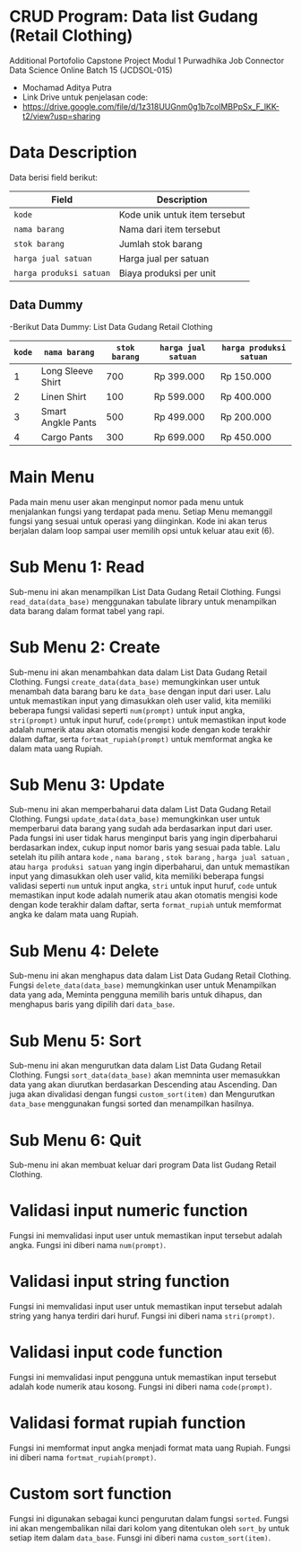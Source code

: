 # CRUD Program: Data list Gudang (Retail Clothing) 
Additional Portofolio Capstone Project Modul 1 Purwadhika Job Connector Data Science Online Batch 15 (JCDSOL-015)
- Mochamad Aditya Putra
- Link Drive untuk penjelasan code:
- https://drive.google.com/file/d/1z318UUGnm0g1b7colMBPpSx_F_lKK-t2/view?usp=sharing

# Data Description

Data berisi field berikut:

| Field                   | Description                      |
|-------------------------|----------------------------------|
| `kode`                  | Kode unik untuk item tersebut    |
| `nama barang`           | Nama dari item tersebut          |
| `stok barang`           | Jumlah stok barang               |
| `harga jual satuan`     | Harga jual per satuan            |
| `harga produksi satuan` | Biaya produksi per unit          |

## Data Dummy
-Berikut Data Dummy:
                                                           List Data Gudang Retail Clothing

| `kode`                 | `nama barang`                    | `stok barang`           | `harga jual satuan`              | `harga produksi satuan`                 |
|------------------------|----------------------------------|-------------------------|----------------------------------|-----------------------------------------|
| 1                      | Long Sleeve Shirt                |    700                  |     Rp 399.000                   |   Rp 150.000                            |
| 2                      | Linen Shirt                      |    100                  |     Rp 599.000                   |   Rp 400.000                            |
| 3                      | Smart Angkle Pants               |    500                  |     Rp 499.000                   |   Rp 200.000                            |
| 4                      | Cargo Pants                      |    300                  |     Rp 699.000                   |   Rp 450.000                            |



# Main Menu
Pada main menu user akan menginput nomor pada menu untuk menjalankan fungsi yang terdapat pada menu. Setiap Menu memanggil fungsi yang sesuai untuk operasi yang diinginkan. Kode ini akan terus berjalan dalam loop sampai user memilih opsi untuk keluar atau exit (6). 
# Sub Menu 1: Read
Sub-menu ini akan menampilkan List Data Gudang Retail Clothing. Fungsi `read_data(data_base)` menggunakan tabulate library untuk menampilkan data barang dalam format tabel yang rapi.
# Sub Menu 2: Create
Sub-menu ini akan menambahkan data dalam List Data Gudang Retail Clothing. Fungsi `create_data(data_base)` memungkinkan user untuk menambah data barang baru ke `data_base` dengan input dari user. Lalu untuk memastikan input yang dimasukkan oleh user valid, kita memiliki beberapa fungsi validasi seperti `num(prompt)` untuk input angka, `stri(prompt)` untuk input huruf, `code(prompt)` untuk memastikan input kode adalah numerik atau akan otomatis mengisi kode dengan kode terakhir dalam daftar, serta `fortmat_rupiah(prompt)` untuk memformat angka ke dalam mata uang Rupiah.
# Sub Menu 3: Update
Sub-menu ini akan memperbaharui data dalam List Data Gudang Retail Clothing. Fungsi `update_data(data_base)` memungkinkan user untuk memperbarui data barang yang sudah ada berdasarkan input dari user. Pada fungsi ini user tidak harus menginput baris yang ingin diperbaharui berdasarkan index, cukup input nomor baris yang sesuai pada table. Lalu setelah itu pilih antara `kode` , `nama barang` , `stok barang` , `harga jual satuan` , atau `harga produksi satuan` yang ingin diperbaharui, dan untuk memastikan input yang dimasukkan oleh user valid, kita memiliki beberapa fungsi validasi seperti `num` untuk input angka, `stri` untuk input huruf, `code` untuk memastikan input kode adalah numerik atau akan otomatis mengisi kode dengan kode terakhir dalam daftar, serta `format_rupiah` untuk memformat angka ke dalam mata uang Rupiah.
# Sub Menu 4: Delete
Sub-menu ini akan menghapus data dalam List Data Gudang Retail Clothing. Fungsi `delete_data(data_base)` memungkinkan user untuk Menampilkan data yang ada, Meminta pengguna memilih baris untuk dihapus, dan menghapus baris yang dipilih dari `data_base`.
# Sub Menu 5: Sort
Sub-menu ini akan mengurutkan data dalam List Data Gudang Retail Clothing. Fungsi `sort_data(data_base)` akan memninta user memasukkan data yang akan diurutkan berdasarkan Descending atau Ascending. Dan juga akan divalidasi dengan fungsi `custom_sort(item)` dan Mengurutkan `data_base` menggunakan fungsi sorted dan menampilkan hasilnya.
# Sub Menu 6: Quit
Sub-menu ini akan membuat keluar dari program Data list Gudang Retail Clothing.
# Validasi input numeric function
Fungsi ini memvalidasi input user untuk memastikan input tersebut adalah angka. Fungsi ini diberi nama `num(prompt)`.
# Validasi input string function
Fungsi ini memvalidasi input user untuk memastikan input tersebut adalah string yang hanya terdiri dari huruf. Fungsi ini diberi nama `stri(prompt)`.
# Validasi input code function
Fungsi ini memvalidasi input pengguna untuk memastikan input tersebut adalah kode numerik atau kosong. Fungsi ini diberi nama `code(prompt)`.
# Validasi format rupiah function
Fungsi ini memformat input angka menjadi format mata uang Rupiah. Fungsi ini diberi nama `fortmat_rupiah(prompt)`.
# Custom sort function
Fungsi ini digunakan sebagai kunci pengurutan dalam fungsi `sorted`. Fungsi ini akan mengembalikan nilai dari kolom yang ditentukan oleh `sort_by` untuk setiap item dalam `data_base`. Funsgi ini diberi nama `custom_sort(item)`.


